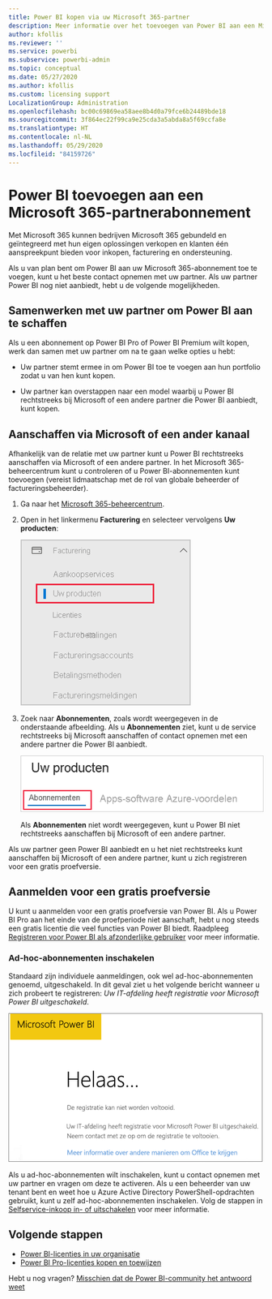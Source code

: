 ```yaml
---
title: Power BI kopen via uw Microsoft 365-partner
description: Meer informatie over het toevoegen van Power BI aan een Microsoft 365-abonnement dat is gekocht via een partner. Het gepubliceerde model is een aankoopmodel dat voor Microsoft 365 wordt gebruikt.
author: kfollis
ms.reviewer: ''
ms.service: powerbi
ms.subservice: powerbi-admin
ms.topic: conceptual
ms.date: 05/27/2020
ms.author: kfollis
ms.custom: licensing support
LocalizationGroup: Administration
ms.openlocfilehash: bc00c69869ea58aee8b4d0a79fce6b24489bde18
ms.sourcegitcommit: 3f864ec22f99ca9e25cda3a5abda8a5f69ccfa8e
ms.translationtype: HT
ms.contentlocale: nl-NL
ms.lasthandoff: 05/29/2020
ms.locfileid: "84159726"
---
```

# <a name="add-power-bi-to-a-microsoft-365-partner-subscription"></a>Power BI toevoegen aan een Microsoft 365-partnerabonnement

Met Microsoft 365 kunnen bedrijven Microsoft 365 gebundeld en geïntegreerd met hun eigen oplossingen verkopen en klanten één aanspreekpunt bieden voor inkopen, facturering en ondersteuning.

Als u van plan bent om Power BI aan uw Microsoft 365-abonnement toe te voegen, kunt u het beste contact opnemen met uw partner. Als uw partner Power BI nog niet aanbiedt, hebt u de volgende mogelijkheden.

## <a name="work-with-your-partner-to-purchase-power-bi"></a>Samenwerken met uw partner om Power BI aan te schaffen

Als u een abonnement op Power BI Pro of Power BI Premium wilt kopen, werk dan samen met uw partner om na te gaan welke opties u hebt:

* Uw partner stemt ermee in om Power BI toe te voegen aan hun portfolio zodat u van hen kunt kopen.

* Uw partner kan overstappen naar een model waarbij u Power BI rechtstreeks bij Microsoft of een andere partner die Power BI aanbiedt, kunt kopen.

## <a name="purchase-from-microsoft-or-another-channel"></a>Aanschaffen via Microsoft of een ander kanaal

Afhankelijk van de relatie met uw partner kunt u Power BI rechtstreeks aanschaffen via Microsoft of een andere partner. In het Microsoft 365-beheercentrum kunt u controleren of u Power BI-abonnementen kunt toevoegen (vereist lidmaatschap met de rol van globale beheerder of factureringsbeheerder).

1. Ga naar het [Microsoft 365-beheercentrum](https://admin.microsoft.com/AdminPortal/Home#/homepage).

1. Open in het linkermenu **Facturering** en selecteer vervolgens **Uw producten**:

   ![Menu Facturering in het Microsoft 365-beheercentrum](media/service-admin-syndication-partner/365-my-products.png)

 1. Zoek naar **Abonnementen**, zoals wordt weergegeven in de onderstaande afbeelding. Als u **Abonnementen** ziet, kunt u de service rechtstreeks bij Microsoft aanschaffen of contact opnemen met een andere partner die Power BI aanbiedt.

    ![Uw producten met abonnementen](media\service-admin-syndication-partner\365-subscriptions.png)

    Als **Abonnementen** niet wordt weergegeven, kunt u Power BI niet rechtstreeks aanschaffen bij Microsoft of een andere partner.

Als uw partner geen Power BI aanbiedt en u het niet rechtstreeks kunt aanschaffen bij Microsoft of een andere partner, kunt u zich registreren voor een gratis proefversie.

## <a name="sign-up-for-a-free-trial"></a>Aanmelden voor een gratis proefversie

U kunt u aanmelden voor een gratis proefversie van Power BI. Als u Power BI Pro aan het einde van de proefperiode niet aanschaft, hebt u nog steeds een gratis licentie die veel functies van Power BI biedt. Raadpleeg [Registreren voor Power BI als afzonderlijke gebruiker](../fundamentals/service-self-service-signup-for-power-bi.md) voor meer informatie.

### <a name="enable-ad-hoc-subscriptions"></a>Ad-hoc-abonnementen inschakelen

Standaard zijn individuele aanmeldingen, ook wel ad-hoc-abonnementen genoemd, uitgeschakeld. In dit geval ziet u het volgende bericht wanneer u zich probeert te registreren: *Uw IT-afdeling heeft registratie voor Microsoft Power BI uitgeschakeld*.

!['Onze excuses'-afbeelding](media/service-admin-syndication-partner/sorry.png)

Als u ad-hoc-abonnementen wilt inschakelen, kunt u contact opnemen met uw partner en vragen om deze te activeren. Als u een beheerder van uw tenant bent en weet hoe u Azure Active Directory PowerShell-opdrachten gebruikt, kunt u zelf ad-hoc-abonnementen inschakelen. Volg de stappen in [Selfservice-inkoop in- of uitschakelen](service-admin-disable-self-service.md) voor meer informatie.

## <a name="next-steps"></a>Volgende stappen

* [Power BI-licenties in uw organisatie](service-admin-licensing-organization.md)
* [Power BI Pro-licenties kopen en toewijzen](service-admin-purchasing-power-bi-pro.md)

Hebt u nog vragen? [Misschien dat de Power BI-community het antwoord weet](https://community.powerbi.com/)